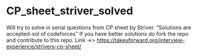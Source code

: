 # CP_sheet_striver_solved
Will try to solve in serial questions from CP sheet by Striver. 
"Solutions are accepted-sol of codeforces" 
If you have better solutions do fork the repo and contribute to this repo.
Link ->> https://takeuforward.org/interview-experience/strivers-cp-sheet/
